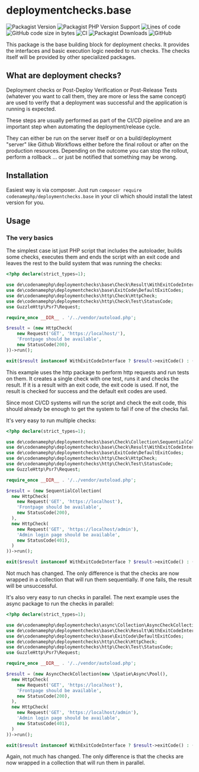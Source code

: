 # deploymentchecks.base

![Packagist Version](https://img.shields.io/packagist/v/codenamephp/deploymentchecks.base)
![Packagist PHP Version Support](https://img.shields.io/packagist/php-v/codenamephp/deploymentchecks.base)
![Lines of code](https://img.shields.io/tokei/lines/github/codenamephp/deploymentchecks.base)
![GitHub code size in bytes](https://img.shields.io/github/languages/code-size/codenamephp/deploymentchecks.base)
![CI](https://github.com/codenamephp/deploymentchecks.base/workflows/CI/badge.svg)
![Packagist Downloads](https://img.shields.io/packagist/dt/codenamephp/deploymentchecks.base)
![GitHub](https://img.shields.io/github/license/codenamephp/deploymentchecks.base)

This package is the base building block for deployment checks. It provides the interfaces and basic execution logic needed to run checks.
The checks itself will be provided by other specialized packages.

## What are deployment checks?

Deployment checks or Post-Deploy Verification or Post-Release Tests (whatever you want to call them, they are more or less the same concept) are used
to verify that a deployment was successful and the application is running is expected.

These steps are usually performed as part of the CI/CD pipeline and are an important step when automating the deployment/release cycle.

They can either be run on the server itself or on a build/deployment "server" like Github Workflows either before the final rollout or after on the production
resources.
Depending on the outcome you can stop the rollout, perform a rollback ... or just be notified that something may be wrong.

## Installation

Easiest way is via composer. Just run `composer require codenamephp/deploymentchecks.base` in your cli which should
install the latest version for you.

## Usage

### The very basics

The simplest case ist just PHP script that includes the autoloader, builds some checks, executes them and ends the script with an exit
code and leaves the rest to the build system that was running the checks:

```php
<?php declare(strict_types=1);

use de\codenamephp\deploymentchecks\base\Check\Result\WithExitCodeInterface;
use de\codenamephp\deploymentchecks\base\ExitCode\DefaultExitCodes;
use de\codenamephp\deploymentchecks\http\Check\HttpCheck;
use de\codenamephp\deploymentchecks\http\Check\Test\StatusCode;
use GuzzleHttp\Psr7\Request;

require_once __DIR__ . '/../vendor/autoload.php';

$result = (new HttpCheck(
    new Request('GET', 'https://localhost/'),
    'Frontpage should be available',
    new StatusCode(200),
))->run();

exit($result instanceof WithExitCodeInterface ? $result->exitCode() : ($result->successful() ? DefaultExitCodes::SUCCESSFUL->value : DefaultExitCodes::ERROR->value));
```

This example uses the http package to perform http requests and run tests on them. It creates a single check with one test,
runs it and checks the result. If it is a result with an exit code, the exit code is used. If not, the result is checked for success and
the default exit codes are used.

Since most CI/CD systems will run the script and check the exit code, this should already be enough to get the system to fail if one of the checks fail.

It's very easy to run multiple checks:

```php
<?php declare(strict_types=1);

use de\codenamephp\deploymentchecks\base\Check\Collection\SequentialCollection;
use de\codenamephp\deploymentchecks\base\Check\Result\WithExitCodeInterface;
use de\codenamephp\deploymentchecks\base\ExitCode\DefaultExitCodes;
use de\codenamephp\deploymentchecks\http\Check\HttpCheck;
use de\codenamephp\deploymentchecks\http\Check\Test\StatusCode;
use GuzzleHttp\Psr7\Request;

require_once __DIR__ . '/../vendor/autoload.php';

$result = (new SequentialCollection(
  new HttpCheck(
    new Request('GET', 'https://localhost'),
    'Frontpage should be available',
    new StatusCode(200),
  ),
  new HttpCheck(
    new Request('GET', 'https://localhost/admin'),
    'Admin login page should be available',
    new StatusCode(401),
  )
))->run();

exit($result instanceof WithExitCodeInterface ? $result->exitCode() : ($result->successful() ? DefaultExitCodes::SUCCESSFUL->value : DefaultExitCodes::ERROR->value));
```

Not much has changed. The only difference is that the checks are now wrapped in a collection that will run them sequentially. If one fails, the result will be
unsuccessful.

It's also very easy to run checks in parallel. The next example uses the async package to run the checks in parallel:

```php
<?php declare(strict_types=1);

use de\codenamephp\deploymentchecks\async\Collection\AsyncCheckCollection;
use de\codenamephp\deploymentchecks\base\Check\Result\WithExitCodeInterface;
use de\codenamephp\deploymentchecks\base\ExitCode\DefaultExitCodes;
use de\codenamephp\deploymentchecks\http\Check\HttpCheck;
use de\codenamephp\deploymentchecks\http\Check\Test\StatusCode;
use GuzzleHttp\Psr7\Request;

require_once __DIR__ . '/../vendor/autoload.php';

$result = (new AsyncCheckCollection(new \Spatie\Async\Pool(),
  new HttpCheck(
    new Request('GET', 'https://localhost'),
    'Frontpage should be available',
    new StatusCode(200),
  ),
  new HttpCheck(
    new Request('GET', 'https://localhost/admin'),
    'Admin login page should be available',
    new StatusCode(401),
  )
))->run();

exit($result instanceof WithExitCodeInterface ? $result->exitCode() : ($result->successful() ? DefaultExitCodes::SUCCESSFUL->value : DefaultExitCodes::ERROR->value));
```

Again, not much has changed. The only difference is that the checks are now wrapped in a collection that will run them in parallel.